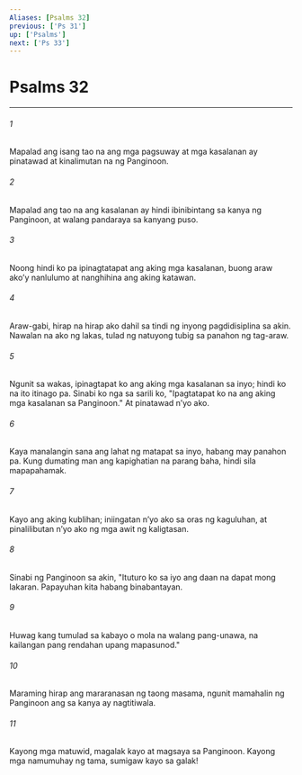 ```yaml
---
Aliases: [Psalms 32]
previous: ['Ps 31']
up: ['Psalms']
next: ['Ps 33']
---
```

# Psalms 32

***






















###### 1 










Mapalad ang isang tao na ang mga pagsuway at mga kasalanan ay pinatawad at kinalimutan na ng Panginoon. 





















###### 2 










Mapalad ang tao na ang kasalanan ay hindi ibinibintang sa kanya ng Panginoon, at walang pandaraya sa kanyang puso. 





















###### 3 










Noong hindi ko pa ipinagtatapat ang aking mga kasalanan, buong araw akoʼy nanlulumo at nanghihina ang aking katawan. 





















###### 4 










Araw-gabi, hirap na hirap ako dahil sa tindi ng inyong pagdidisiplina sa akin. Nawalan na ako ng lakas, tulad ng natuyong tubig sa panahon ng tag-araw. 





















###### 5 










Ngunit sa wakas, ipinagtapat ko ang aking mga kasalanan sa inyo; hindi ko na ito itinago pa. Sinabi ko nga sa sarili ko, "Ipagtatapat ko na ang aking mga kasalanan sa Panginoon." At pinatawad nʼyo ako. 





















###### 6 










Kaya manalangin sana ang lahat ng matapat sa inyo, habang may panahon pa. Kung dumating man ang kapighatian na parang baha, hindi sila mapapahamak. 





















###### 7 










Kayo ang aking kublihan; iniingatan nʼyo ako sa oras ng kaguluhan, at pinalilibutan nʼyo ako ng mga awit ng kaligtasan. 





















###### 8 










Sinabi ng Panginoon sa akin, "Ituturo ko sa iyo ang daan na dapat mong lakaran. Papayuhan kita habang binabantayan. 





















###### 9 










Huwag kang tumulad sa kabayo o mola na walang pang-unawa, na kailangan pang rendahan upang mapasunod." 





















###### 10 










Maraming hirap ang mararanasan ng taong masama, ngunit mamahalin ng Panginoon ang sa kanya ay nagtitiwala. 





















###### 11 










Kayong mga matuwid, magalak kayo at magsaya sa Panginoon. Kayong mga namumuhay ng tama, sumigaw kayo sa galak!
